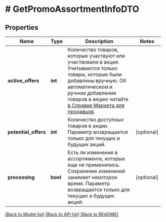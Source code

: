 # # GetPromoAssortmentInfoDTO

## Properties

Name | Type | Description | Notes
------------ | ------------- | ------------- | -------------
**active_offers** | **int** | Количество товаров, которые участвуют или участвовали в акции.  Учитываются только товары, которые были добавлены вручную.  Об автоматическом и ручном добавлении товаров в акцию читайте [в Справке Маркета для продавцов](https://yandex.ru/support2/marketplace/ru/marketing/promos/market/index). |
**potential_offers** | **int** | Количество доступных товаров в акции.  Параметр возвращается только для текущих и будущих акций. | [optional]
**processing** | **bool** | Есть ли изменения в ассортименте, которые еще не применились. Сохранение изменений занимает некоторое время.  Параметр возвращается только для текущих и будущих акций. | [optional]

[[Back to Model list]](../../README.md#models) [[Back to API list]](../../README.md#endpoints) [[Back to README]](../../README.md)
